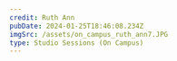 ```yaml
---
credit: Ruth Ann
pubDate: 2024-01-25T18:46:08.234Z
imgSrc: /assets/on_campus_ruth_ann7.JPG
type: Studio Sessions (On Campus)
---
```

